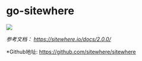 # go-sitewhere


![](https://github.com/spider1998/go-sitewhere/blob/master/sites.svg)


*参考文档： https://sitewhere.io/docs/2.0.0/*

*Github地址: https://github.com/sitewhere/sitewhere

